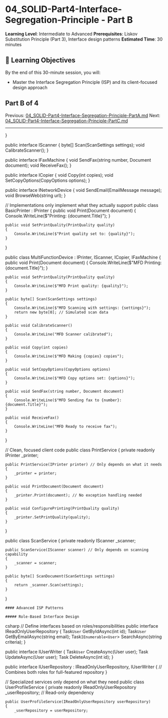 # 04_SOLID-Part4-Interface-Segregation-Principle - Part B

**Learning Level**: Intermediate to Advanced 
**Prerequisites**: Liskov Substitution Principle (Part 3), Interface design patterns 
**Estimated Time**: 30 minutes 

## 🎯 Learning Objectives

By the end of this 30-minute session, you will:

- Master the Interface Segregation Principle (ISP) and its client-focused design approach

## Part B of 4

Previous: [04_SOLID-Part4-Interface-Segregation-Principle-PartA.md](04_SOLID-Part4-Interface-Segregation-Principle-PartA.md)
Next: [04_SOLID-Part4-Interface-Segregation-Principle-PartC.md](04_SOLID-Part4-Interface-Segregation-Principle-PartC.md)

---

}

public interface IScanner
{
    byte[] Scan(ScanSettings settings);
    void CalibrateScanner();
}

public interface IFaxMachine
{
    void SendFax(string number, Document document);
    void ReceiveFax();
}

public interface ICopier
{
    void Copy(int copies);
    void SetCopyOptions(CopyOptions options);
}

public interface INetworkDevice
{
    void SendEmail(EmailMessage message);
    void BrowseWeb(string url);
}

// Implementations only implement what they actually support
public class BasicPrinter : IPrinter
{
    public void Print(Document document)
    {
        Console.WriteLine($"Printing: {document.Title}");
    }

    public void SetPrintQuality(PrintQuality quality)
    {
        Console.WriteLine($"Print quality set to: {quality}");
    }
}

public class MultiFunctionDevice : IPrinter, IScanner, ICopier, IFaxMachine
{
    public void Print(Document document)
    {
        Console.WriteLine($"MFD Printing: {document.Title}");
    }

    public void SetPrintQuality(PrintQuality quality)
    {
        Console.WriteLine($"MFD Print quality: {quality}");
    }

    public byte[] Scan(ScanSettings settings)
    {
        Console.WriteLine($"MFD Scanning with settings: {settings}");
        return new byte[0]; // Simulated scan data
    }

    public void CalibrateScanner()
    {
        Console.WriteLine("MFD Scanner calibrated");
    }

    public void Copy(int copies)
    {
        Console.WriteLine($"MFD Making {copies} copies");
    }

    public void SetCopyOptions(CopyOptions options)
    {
        Console.WriteLine($"MFD Copy options set: {options}");
    }

    public void SendFax(string number, Document document)
    {
        Console.WriteLine($"MFD Sending fax to {number}: {document.Title}");
    }

    public void ReceiveFax()
    {
        Console.WriteLine("MFD Ready to receive fax");
    }
}

// Clean, focused client code
public class PrintService
{
    private readonly IPrinter _printer;

    public PrintService(IPrinter printer) // Only depends on what it needs
    {
        _printer = printer;
    }

    public void PrintDocument(Document document)
    {
        _printer.Print(document); // No exception handling needed
    }

    public void ConfigurePrinting(PrintQuality quality)
    {
        _printer.SetPrintQuality(quality);
    }
}

public class ScanService
{
    private readonly IScanner _scanner;

    public ScanService(IScanner scanner) // Only depends on scanning capability
    {
        _scanner = scanner;
    }

    public byte[] ScanDocument(ScanSettings settings)
    {
        return _scanner.Scan(settings);
    }
}

    #### Advanced ISP Patterns

    ##### Role-Based Interface Design
csharp
// Define interfaces based on roles/responsibilities
public interface IReadOnlyUserRepository
{
    Task`User` GetByIdAsync(int id);
    Task`User` GetByEmailAsync(string email);
    Task`IEnumerable<User`> SearchAsync(string criteria);
}

public interface IUserWriter
{
    Task`User` CreateAsync(User user);
    Task UpdateAsync(User user);
    Task DeleteAsync(int id);
}

public interface IUserRepository : IReadOnlyUserRepository, IUserWriter
{
    // Combines both roles for full-featured repository
}

// Specialized services only depend on what they need
public class UserProfileService
{
    private readonly IReadOnlyUserRepository _userRepository; // Read-only dependency

    public UserProfileService(IReadOnlyUserRepository userRepository)
    {
        _userRepository = userRepository;

